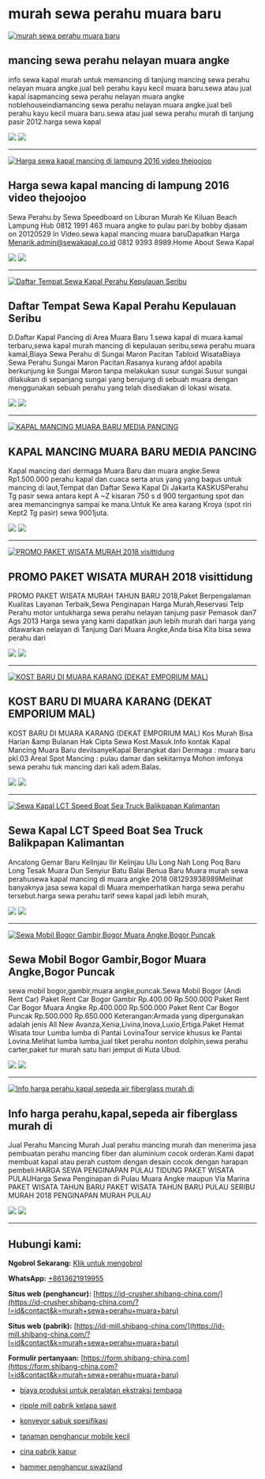 # murah sewa perahu muara baru

<a href="https://swt.shibang-china.com/?l=id&img&k=murah+sewa+perahu+muara+baru" target="_blank">![murah sewa perahu muara baru](http://static.shibang-china.com/all-800x300/1195.jpg)</a>

## mancing sewa perahu nelayan muara angke
info sewa kapal murah untuk memancing di tanjung mancing sewa perahu nelayan muara angke.jual beli perahu kayu kecil muara baru.sewa atau jual kapal isapmancing sewa perahu nelayan muara angke noblehouseindiamancing sewa perahu nelayan muara angke.jual beli perahu kayu kecil muara baru.sewa atau jual sewa perahu murah di tanjung pasir 2012.harga sewa kapal


<a href="https://whatsapp.shibangsoft.com/WhatsApp.php" target="_blank" title="WhatsApp">![](http://static.shibang-china.com/icon/whatsapp.png)</a> <a href="https://swt.shibang-china.com/?l=id&icon&k=murah+sewa+perahu+muara+baru" target="_blank">![](http://static.shibang-china.com/icon/chat-id.png)</a>

---

<a href="https://swt.shibang-china.com/?l=id&img&k=murah+sewa+perahu+muara+baru" target="_blank">![Harga sewa kapal mancing di lampung 2016 video thejoojoo](http://static.shibang-china.com/all-800x300/838.jpg)</a>

## Harga sewa kapal mancing di lampung 2016 video thejoojoo
Sewa Perahu.by Sewa Speedboard on Liburan Murah Ke Kiluan Beach Lampung Hub 0812 1991 463 muara angke to pulau pari.by bobby djasam on 20120529 In Video.sewa kapal mancing muara baruDapatkan Harga Menarik.admin@sewakapal.co.id 0812 9393 8989.Home About Sewa Kapal


<a href="https://whatsapp.shibangsoft.com/WhatsApp.php" target="_blank" title="WhatsApp">![](http://static.shibang-china.com/icon/whatsapp.png)</a> <a href="https://swt.shibang-china.com/?l=id&icon&k=murah+sewa+perahu+muara+baru" target="_blank">![](http://static.shibang-china.com/icon/chat-id.png)</a>

---

<a href="https://swt.shibang-china.com/?l=id&img&k=murah+sewa+perahu+muara+baru" target="_blank">![Daftar Tempat Sewa Kapal Perahu Kepulauan Seribu](http://static.shibang-china.com/all-800x300/852.jpg)</a>

## Daftar Tempat Sewa Kapal Perahu Kepulauan Seribu
D.Daftar Kapal Pancing di Area Muara Baru 1.sewa kapal di muara kamal terbaru,sewa kapal murah mancing di kepulauan seribu,sewa perahu muara kamal,Biaya Sewa Perahu di Sungai Maron Pacitan Tabloid WisataBiaya Sewa Perahu Sungai Maron Pacitan.Rasanya kurang afdol apabila berkunjung ke Sungai Maron tanpa melakukan susur sungai.Susur sungai dilakukan di sepanjang sungai yang berujung di sebuah muara dengan menggunakan sebuah perahu yang telah disediakan di lokasi wisata.


<a href="https://whatsapp.shibangsoft.com/WhatsApp.php" target="_blank" title="WhatsApp">![](http://static.shibang-china.com/icon/whatsapp.png)</a> <a href="https://swt.shibang-china.com/?l=id&icon&k=murah+sewa+perahu+muara+baru" target="_blank">![](http://static.shibang-china.com/icon/chat-id.png)</a>

---

<a href="https://swt.shibang-china.com/?l=id&img&k=murah+sewa+perahu+muara+baru" target="_blank">![KAPAL MANCING MUARA BARU MEDIA PANCING](http://static.shibang-china.com/all-800x300/1443.jpg)</a>

## KAPAL MANCING MUARA BARU MEDIA PANCING
Kapal mancing dari dermaga Muara Baru dan muara angke.Sewa Rp1.500.000 perahu kapal dan cuaca serta arus yang yang bagus untuk mancing di laut,Tempat dan Daftar Sewa Kapal Di Jakarta KASKUSPerahu Tg pasir sewa antara kept A ~Z kisaran 750 s d 900 tergantung spot dan area memancingnya sampai ke mana.Untuk Ke area karang Kroya (spot riri Kept2 Tg pasir) sewa 9001juta.


<a href="https://whatsapp.shibangsoft.com/WhatsApp.php" target="_blank" title="WhatsApp">![](http://static.shibang-china.com/icon/whatsapp.png)</a> <a href="https://swt.shibang-china.com/?l=id&icon&k=murah+sewa+perahu+muara+baru" target="_blank">![](http://static.shibang-china.com/icon/chat-id.png)</a>

---

<a href="https://swt.shibang-china.com/?l=id&img&k=murah+sewa+perahu+muara+baru" target="_blank">![PROMO PAKET WISATA MURAH 2018 visittidung](http://static.shibang-china.com/all-800x300/1293.jpg)</a>

## PROMO PAKET WISATA MURAH 2018 visittidung
PROMO PAKET WISATA MURAH TAHUN BARU 2018,Paket Berpengalaman Kualitas Layanan Terbaik,Sewa Penginapan Harga Murah,Reservasi Telp Perahu motor untukharga sewa perahu nelayan tanjung pasir Pemasok dan7 Ags 2013 Harga sewa yang kami dapatkan jauh lebih murah dari harga yang ditawarkan nelayan di Tanjung Dari Muara Angke,Anda bisa Kita bisa sewa perahu dari


<a href="https://whatsapp.shibangsoft.com/WhatsApp.php" target="_blank" title="WhatsApp">![](http://static.shibang-china.com/icon/whatsapp.png)</a> <a href="https://swt.shibang-china.com/?l=id&icon&k=murah+sewa+perahu+muara+baru" target="_blank">![](http://static.shibang-china.com/icon/chat-id.png)</a>

---

<a href="https://swt.shibang-china.com/?l=id&img&k=murah+sewa+perahu+muara+baru" target="_blank">![KOST BARU DI MUARA KARANG (DEKAT EMPORIUM MAL)](http://static.shibang-china.com/all-800x300/950.jpg)</a>

## KOST BARU DI MUARA KARANG (DEKAT EMPORIUM MAL)
KOST BARU DI MUARA KARANG (DEKAT EMPORIUM MAL) Kos Murah Bisa Harian &amp Bulanan Hak Cipta Sewa Kost.Masuk.Info kontak Kapal Mancing Muara Baru devilsanyeKapal Berangkat dari Dermaga : muara baru pkl.03 Areal Spot Mancing : pulau damar dan sekitarnya Mohon imfonya sewa perahu tuk mancing dari kali adem.Balas.


<a href="https://whatsapp.shibangsoft.com/WhatsApp.php" target="_blank" title="WhatsApp">![](http://static.shibang-china.com/icon/whatsapp.png)</a> <a href="https://swt.shibang-china.com/?l=id&icon&k=murah+sewa+perahu+muara+baru" target="_blank">![](http://static.shibang-china.com/icon/chat-id.png)</a>

---

<a href="https://swt.shibang-china.com/?l=id&img&k=murah+sewa+perahu+muara+baru" target="_blank">![Sewa Kapal LCT Speed Boat Sea Truck Balikpapan Kalimantan](http://static.shibang-china.com/all-800x300/914.jpg)</a>

## Sewa Kapal LCT Speed Boat Sea Truck Balikpapan Kalimantan
Ancalong Gemar Baru Kelinjau Ilir Kelinjau Ulu Long Nah Long Poq Baru Long Tesak Muara Dun Senyiur Batu Balai Benua Baru Muara murah sewa perahusewa kapal mancing di muara angke 2018 081293938989Melihat banyaknya jasa sewa kapal di Muara memperhatikan harga sewa perahu tersebut.harga sewa perahu tarif sewa kapal jadi lebih murah,


<a href="https://whatsapp.shibangsoft.com/WhatsApp.php" target="_blank" title="WhatsApp">![](http://static.shibang-china.com/icon/whatsapp.png)</a> <a href="https://swt.shibang-china.com/?l=id&icon&k=murah+sewa+perahu+muara+baru" target="_blank">![](http://static.shibang-china.com/icon/chat-id.png)</a>

---

<a href="https://swt.shibang-china.com/?l=id&img&k=murah+sewa+perahu+muara+baru" target="_blank">![Sewa Mobil Bogor Gambir,Bogor Muara Angke,Bogor Puncak](http://static.shibang-china.com/all-800x300/128.jpg)</a>

## Sewa Mobil Bogor Gambir,Bogor Muara Angke,Bogor Puncak
sewa mobil bogor,gambir,muara angke,puncak.Sewa Mobil Bogor (Andi Rent Car) Paket Rent Car Bogor Gambir Rp.400.00 Rp.500.000 Paket Rent Car Bogor Muara Angke Rp.400.000 Rp.500.000 Paket Rent Car Bogor Puncak Rp.500.000 Rp.650.000 Keterangan:Armada yang dipergunakan adalah jenis All New Avanza,Xenia,Livina,Inova,Luxio,Ertiga.Paket Hemat Wisata tour Lumba lumba di Pantai LovinaTour service khusus ke Pantai Lovina.Melihat lumba lumba,jual tiket perahu nonton dolphin,sewa perahu carter,paket tur murah satu hari jemput di Kuta Ubud.


<a href="https://whatsapp.shibangsoft.com/WhatsApp.php" target="_blank" title="WhatsApp">![](http://static.shibang-china.com/icon/whatsapp.png)</a> <a href="https://swt.shibang-china.com/?l=id&icon&k=murah+sewa+perahu+muara+baru" target="_blank">![](http://static.shibang-china.com/icon/chat-id.png)</a>

---

<a href="https://swt.shibang-china.com/?l=id&img&k=murah+sewa+perahu+muara+baru" target="_blank">![Info harga perahu,kapal,sepeda air fiberglass murah di](http://static.shibang-china.com/all-800x300/851.jpg)</a>

## Info harga perahu,kapal,sepeda air fiberglass murah di
Jual Perahu Mancing Murah Jual perahu mancing murah dan menerima jasa pembuatan perahu mancing fiber dan aluminium cocok orderan.Kami dapat membuat kapal atau perah custom dengan desain cocok dengan harapan pembeli.HARGA SEWA PENGINAPAN PULAU TIDUNG PAKET WISATA PULAUHarga Sewa Penginapan di Pulau Muara Angke maupun Via Marina PAKET WISATA TAHUN BARU PAKET WISATA TAHUN BARU PULAU SERIBU MURAH 2018 PENGINAPAN MURAH PULAU


<a href="https://whatsapp.shibangsoft.com/WhatsApp.php" target="_blank" title="WhatsApp">![](http://static.shibang-china.com/icon/whatsapp.png)</a> <a href="https://swt.shibang-china.com/?l=id&icon&k=murah+sewa+perahu+muara+baru" target="_blank">![](http://static.shibang-china.com/icon/chat-id.png)</a>

---
## Hubungi kami:

**Ngobrol Sekarang:** [Klik untuk mengobrol](https://swt.shibang-china.com?l=id&contact&k=murah+sewa+perahu+muara+baru)

**WhatsApp:**  [+8613621919955](https://whatsapp.shibangsoft.com/WhatsApp.php)

**Situs web (penghancur):** [https://id-crusher.shibang-china.com/](https://id-crusher.shibang-china.com/?l=id&contact&k=murah+sewa+perahu+muara+baru)

**Situs web (pabrik):** [https://id-mill.shibang-china.com/](https://id-mill.shibang-china.com/?l=id&contact&k=murah+sewa+perahu+muara+baru)

**Formulir pertanyaan:** [https://form.shibang-china.com](https://form.shibang-china.com?l=id&contact&k=murah+sewa+perahu+muara+baru)

* [biaya produksi untuk peralatan ekstraksi tembaga](../32/biaya%20produksi%20untuk%20peralatan%20ekstraksi%20tembaga.md)

* [ripple mill pabrik kelapa sawit](../34/ripple%20mill%20pabrik%20kelapa%20sawit.md)

* [konveyor sabuk spesifikasi](../39/konveyor%20sabuk%20spesifikasi.md)

* [tanaman penghancur mobile kecil](../34/tanaman%20penghancur%20mobile%20kecil.md)

* [cina pabrik kapur](../38/cina%20pabrik%20kapur.md)

* [hammer penghancur swaziland](../37/hammer%20penghancur%20swaziland.md)